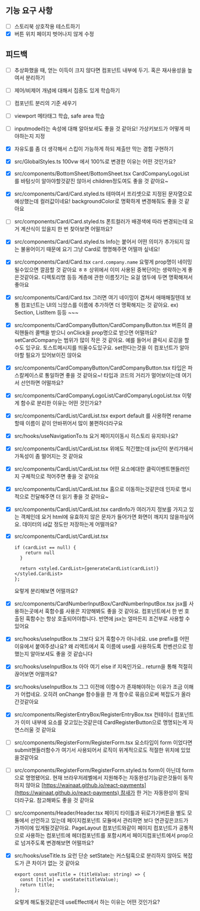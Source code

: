 ## 기능 요구 사항

- [ ] 스토리북 상호작용 테스트하기
- [x] 버튼 위치 페이지 벗어나지 않게 수정

## 피드백

- [ ] 추상화했을 때, 얻는 이득이 크지 않다면 컴포넌트 내부에 두기. 혹은 재사용성을 높여서 분리하기
- [ ] 제어/비제어 개념에 대해서 집중도 있게 학습하기
- [ ] 컴포넌트 분리의 기준 세우기
- [ ] viewport 메타태그 학습, safe area 학습
- [ ] inputmode라는 속성에 대해 알아보셔도 좋을 것 같아요! 가상키보드가 어떻게 떠야하는지 지정
- [x] 자유도를 좀 더 생각해서 스킵이 가능하게 하되 제출만 막는 경험 구현하기
- [x] src/GlobalStyles.ts
      100vw 에서 100%로 변경한 이유는 어떤 것인가요?
- [x] src/components/BottomSheet/BottomSheet.tsx
      CardCompanyLogoList를 바텀싯이 알아야할것같진 않아서 children정도여도 좋을 것 같아요~
- [x] src/components/Card/Card.styled.ts
      테마여서 프리셋으로 지정된 문자열으로 예상했는데 컬러값이네요! backgroundColor로 명확하게 변경해줘도 좋을 것 같아요
- [ ] src/components/Card/Card.styled.ts
      폰트컬러가 배경색에 따라 변경되는데 요거 계산식이 있을지 한 번 찾아보면 어떨까요?
- [x] src/components/Card/Card.styled.ts
      Info는 붙어서 어떤 의미가 추가되지 않는 불용어이기 때문에 요기 그냥 Card로 명명해주면 어떨까 싶네요!
- [x] src/components/Card/Card.tsx
      `card.company.name`
      요렇게 prop명이 네이밍 될수있으면 깔끔할 것 같아요 ㅎㅎ
      상위에서 이미 사용된 중복단어는 생략하는게 좋은것같아요.
      디렉토리명 등등 계층에 관한 이름짓기는 요걸 염두에 두면 명확해져서 좋아요
- [x] src/components/Card/Card.tsx
      그러면 여기 네이밍이 겹쳐서 애매해질텐데 보통 컴포넌트는 UI의 늬앙스를 이름에 추가하면 더 명확해지는 것 같아요. ex) Section, ListItem 등등 ~~~
- [x] src/components/CardCompanyButton/CardCompanyButton.tsx
      버튼의 클릭핸들러 콜백을 받으니 onClick을 prop명으로 받으면 어떨까요? setCardCompany는 범위가 많이 작은 것 같아요. 예를 들어서 클릭시 로깅을 할 수도 있구요. 토스트메시지를 띄울수도있구요. set한다는것을 이 컴포넌트가 알아야할 필요가 있어보이진 않아요
- [x] src/components/CardCompanyButton/CardCompanyButton.tsx
      타입은 파스칼케이스로 통일하면 좋을 것 같아요~!
      타입과 코드의 거리가 멀어보이는데 여기서 선언하면 어떨까요?
- [x] src/components/CardCompanyLogoList/CardCompanyLogoList.tsx
      이렇게 함수로 분리한 이유는 어떤 것인가요?
- [x] src/components/CardList/CardList.tsx
      export default 를 사용하면 rename할때 이름이 같이 안바뀌어서 많이 불편하더라구요
- [x] src/hooks/useNavigationTo.ts
      요거 페이지이동시 히스토리 유지되나요?
- [x] src/components/CardList/CardList.tsx
      위에도 적긴했는데 jsx단이 분리가돼서 가독성이 좀 떨어지는 것 같아요
- [x] src/components/CardList/CardList.tsx
      어떤 요소에대한 클릭이벤트핸들러인지 구체적으로 적어주면 좋을 것 같아요
- [x] src/components/CardList/CardList.tsx
      홈으로 이동하는것같은데 인자로 명시적으로 전달해주면 더 읽기 좋을 것 같아요~
- [x] src/components/CardList/CardList.tsx
      cardInfo가 여러가지 정보를 가지고 있는 객체인데 요거 html에 유효하지 않은 문자가 들어가면 화면이 깨지지 않을까싶어요. 데이터의 id값 정도만 저장하는게 어떨까요?
- [x] src/components/CardList/CardList.tsx

  ```tsx
  if (cardList == null) {
      return null
    }

    return <styled.CardList>{generateCardList(cardList)}</styled.CardList>
  };
  ```

  요렇게 분리해보면 어떨까요?

- [x] src/components/CardNumberInputBox/CardNumberInputBox.tsx
      jsx를 사용하는곳에서 훅함수를 사용은 지양해봐도 좋을 것 같아요. 컴포넌트에서 한 번 호출된 훅함수는 항상 호출되어야합니다. 반면에 jsx는 얼마든지 조건부로 사용할 수 있어요
- [x] src/hooks/useInputBox.ts
      그보다 요거 훅함수가 아니네요. use prefix를 어떤 이유에서 붙여주셨나요? 왜 리액트에서 훅 이름에 use를 사용하도록 컨벤션으로 정했는지 알아보셔도 좋을 것 같습니다
- [x] src/hooks/useInputBox.ts
      아아 여기 else if 지옥인가요.. return을 통해 적절히 끊어보면 어떨까요?
- [x] src/hooks/useInputBox.ts
      그그 이전에 이함수가 존재해야하는 이유가 조금 이해가 어렵네요. 오히려 onChange 함수들을 한 개 함수로 묶음으로써 복잡도가 올라간것같아요
- [x] src/components/RegisterEntryBox/RegisterEntryBox.tsx
      컨테이너 컴포넌트가 이미 내부에 요소를 갖고있는것같은데 CardRegisterButton으로 명명되는게 자연스러울 것 같아요
- [ ] src/components/RegisterForm/RegisterForm.tsx
      요소타입이 form 이었다면 submit핸들러함수가 여기서 사용되어서 로직이 위계적으로도 적절한 위치에 있었을것같아요
- [ ] src/components/RegisterForm/RegisterForm.styled.ts
      form이 아닌데 form으로 명명됐어요. 현재 브라우저레벨에서 지원해주는 자동완성기능같은것들이 동작하지 않아요
      [https://wainaat.github.io/react-payments](https://wainaat.github.io/react-payments) 참새가 한 거는 자동완성이 잘되더라구요. 참고해봐도 좋을 것 같아요
- [ ] src/components/Header/Header.tsx
      페이지 타이틀과 뒤로가기버튼을 별도 모듈에서 선언하고 있는데 페이지컴포넌트 모듈에서 관리하면 보다 연관깊은코드가 가까이에 있게될것같아요. PageLayout 컴포넌트와같이 페이지 컴포넌트가 공통적으로 사용하는 컴포넌트에 헤더컴포넌트를 포함시켜서 페이지컴포넌트에서 prop으로 넘겨주도록 변경해보면 어떨까요?
- [x] src/hooks/useTitle.ts
      요런 단순 setState는 커스텀훅으로 분리하지 않아도 복잡도가 큰 차이가 없는 것 같아요
  ```tsx
  export const useTitle = (titleValue: string) => {
    const [title] = useState(titleValue);
    return title;
  };
  ```
  요렇게 해도될것같은데 useEffect에서 하는 이유는 어떤 것인가요?
